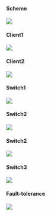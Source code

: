 #### Scheme
![](Scheme.png)

#### Client1
![](Client1.png)

#### Client2
![](Client2.png)

#### Switch1
![](Switch1.png)

#### Switch2
![](Switch1.png)

#### Switch2
![](Switch1.png)

#### Switch3
![](Switch1.png)

#### Fault-tolerance
![](Fault-tolerance.png)